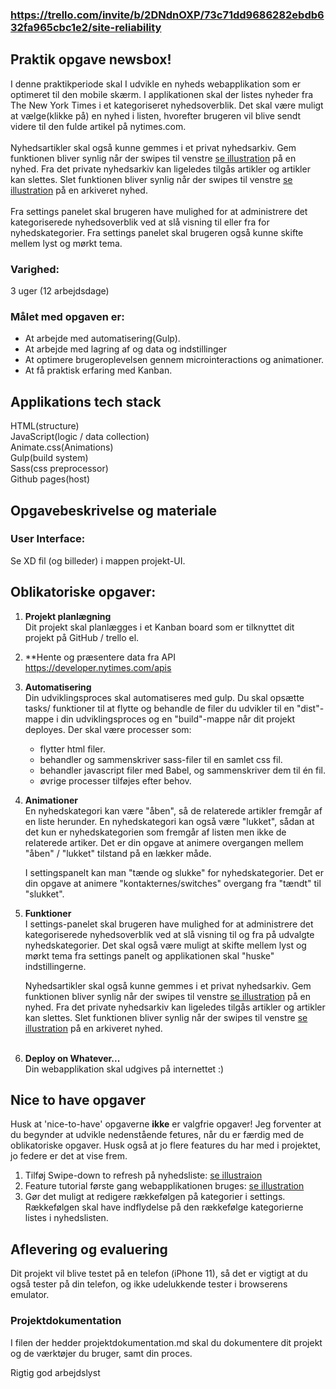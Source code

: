 ### https://trello.com/invite/b/2DNdnOXP/73c71dd9686282ebdb632fa965cbc1e2/site-reliability

## Praktik opgave newsbox!
I denne praktikperiode skal I udvikle en nyheds webapplikation som er optimeret til den mobile skærm. I applikationen skal der listes nyheder fra The New York Times i et kategoriseret nyhedsoverblik. Det skal være muligt at vælge(klikke på) en nyhed i listen, hvorefter brugeren vil blive sendt videre til den fulde artikel på nytimes.com.<br><br>
Nyhedsartikler skal også kunne gemmes i et privat nyhedsarkiv. Gem funktionen bliver synlig når der swipes til venstre [se illustration](https://github.com/rts-cmk-opgaver/praktik-projekt-newsbox/blob/master/assets/swipe-illustration.png "swipe illustration") på en nyhed. Fra det private nyhedsarkiv kan ligeledes tilgås artikler og artikler kan slettes. Slet funktionen bliver synlig når der swipes til venstre [se illustration](https://github.com/rts-cmk-opgaver/praktik-projekt-newsbox/blob/master/assets/swipe-illustration.png "swipe illustration") på en arkiveret nyhed.<br><br>
Fra settings panelet skal brugeren have mulighed for at administrere det kategoriserede nyhedsoverblik ved at slå visning til eller fra for nyhedskategorier. Fra settings panelet skal brugeren også kunne skifte mellem lyst og mørkt tema.
<br>

### **Varighed:**
3 uger (12 arbejdsdage)


### **Målet med opgaven er:**
* At arbejde med automatisering(Gulp). 
* At arbejde med lagring af og data og indstillinger
* At optimere brugeroplevelsen gennem microinteractions og animationer.
* At få praktisk erfaring med Kanban.


## Applikations tech stack

HTML(structure)<br>
JavaScript(logic / data collection)<br>
Animate.css(Animations)<br>
Gulp(build system)<br>
Sass(css preprocessor)<br>
Github pages(host)<br>

## Opgavebeskrivelse og materiale

### **User Interface:**
Se XD fil (og billeder) i mappen projekt-UI.

## Oblikatoriske opgaver:

1. **Projekt planlægning**<br>
   Dit projekt skal planlægges i et Kanban board som er tilknyttet dit projekt på GitHub / trello el.
   
2. **Hente og præsentere data fra API<br>
   https://developer.nytimes.com/apis

3. **Automatisering**<br>
    Din udviklingsproces skal automatiseres med gulp. Du skal opsætte tasks/ funktioner til at flytte og behandle de filer du udvikler til en "dist"-mappe i din udviklingsproces og en "build"-mappe når dit projekt deployes. Der skal være processer som:
    * flytter html filer.
    * behandler og sammenskriver sass-filer til en samlet css fil.
    * behandler javascript filer med Babel, og sammenskriver dem til én fil.
    * øvrige processer tilføjes efter behov.
     
4. **Animationer**<br>
   En nyhedskategori kan være "åben", så de relaterede artikler fremgår af en liste herunder. En nyhedskategori kan også være    "lukket", sådan at det kun er nyhedskategorien som fremgår af listen men ikke de relaterede artiker. Det er din opgave at      animere overgangen mellem "åben" / "lukket" tilstand på en lækker måde.
 
   I settingspanelt kan man "tænde og slukke" for nyhedskategorier. Det er din opgave at animere "kontakternes/switches"          overgang fra "tændt" til "slukket".
 
5. **Funktioner**<br>
   I settings-panelet skal brugeren have mulighed for at administrere det kategoriserede nyhedsoverblik ved at slå visning        til og fra på udvalgte nyhedskategorier. Det skal også være muligt at skifte mellem lyst og mørkt tema fra settings panelt    og applikationen skal "huske" indstillingerne. 
   
   Nyhedsartikler skal også kunne gemmes i et privat nyhedsarkiv. Gem funktionen bliver synlig når der swipes til venstre      [se illustration](https://github.com/rts-cmk-opgaver/praktik-projekt-newsbox/blob/master/assets/swipe-illustration.png        "swipe illustration") på en nyhed. Fra det private nyhedsarkiv kan ligeledes tilgås artikler og artikler kan slettes. Slet    funktionen bliver synlig når der swipes til venstre [se illustration](https://github.com/rts-cmk-opgaver/praktik-projekt-newsbox/blob/master/assets/swipe-illustration.png "swipe illustration") på en arkiveret nyhed.<br><br>

6. **Deploy on Whatever...**<br>
   Din webapplikation skal udgives på internettet :)

## Nice to have opgaver
Husk at 'nice-to-have' opgaverne **ikke** er valgfrie opgaver! Jeg forventer at du begynder at udvikle nedenstående fetures, når du er færdig med de oblikatoriske opgaver. Husk også at jo flere features du har med i projektet, jo federe er det at vise frem.

1. Tilføj Swipe-down to refresh på nyhedsliste:
    [se illustraion](https://github.com/rts-cmk-opgaver/praktik-projekt-newsbox/blob/master/assets/pull-to-refresh-823x1024.png "swipe-down")
2. Feature tutorial første gang webapplikationen bruges: [se illustration](https://github.com/rts-cmk-opgaver/praktik-projekt-newsbox/blob/master/assets/tutorial.png "tutorial")
3. Gør det muligt at redigere rækkefølgen på kategorier i settings. Rækkefølgen skal have indflydelse på den rækkefølge kategorierne listes i nyhedslisten.

## Aflevering og evaluering
Dit projekt vil blive testet på en telefon (iPhone 11), så det er vigtigt at du også tester på din telefon, og ikke udelukkende tester i browserens emulator.

### **Projektdokumentation**
I filen der hedder projektdokumentation.md skal du dokumentere dit projekt og de værktøjer du bruger, samt din proces.


Rigtig god arbejdslyst
